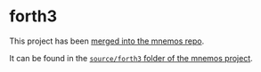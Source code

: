 # forth3

This project has been [merged into the mnemos repo](https://github.com/tosc-rs/mnemos/pull/57).

It can be found in the [`source/forth3` folder of the mnemos project](https://github.com/tosc-rs/mnemos/tree/main/source/forth3).

